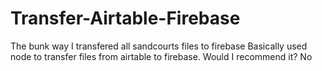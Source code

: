 # Transfer-Airtable-Firebase
The bunk way I transfered all sandcourts files to firebase
Basically used node to transfer files from airtable to firebase. Would I recommend it? No
